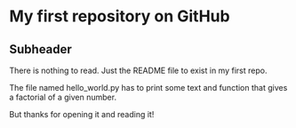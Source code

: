 # My first repository on GitHub

## Subheader

There is nothing to read. Just the README file to exist in my first repo.

The file named hello_world.py has to print some text and function that gives a factorial of a  given number.

But thanks for opening it and reading it!
